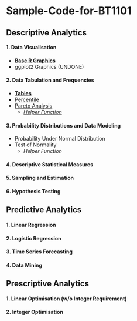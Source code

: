 # Sample-Code-for-BT1101
## Descriptive Analytics
#### 1. Data Visualisation
- [**Base R Graphics**](1-1.md)
- ggplot2 Graphics (UNDONE)
#### 2. Data Tabulation and Frequencies
- [**Tables**](1-2.md)
- [Percentile]([SC]-Descriptive-Analytics/[SC]-Data-Tabulation-and-Frequencies/[M]-Percentile.md)
- [Pareto Analysis]([SC]-Descriptive-Analytics/[SC]-Data-Tabulation-and-Frequencies/[M]-Pareto-Analysis.md)
  - [_Helper Function_]([SC]-Descriptive-Analytics/[SC]-Data-Tabulation-and-Frequencies/[HF]-Pareto-Analysis.md)
#### 3. Probability Distributions and Data Modeling
- Probability Under Normal Distribution
- Test of Normality
  - _Helper Function_
#### 4. Descriptive Statistical Measures
#### 5. Sampling and Estimation
#### 6. Hypothesis Testing
## Predictive Analytics
#### 1. Linear Regression
#### 2. Logistic Regression
#### 3. Time Series Forecasting
#### 4. Data Mining
## Prescriptive Analytics
#### 1. Linear Optimisation (w/o Integer Requirement)
#### 2. Integer Optimisation
